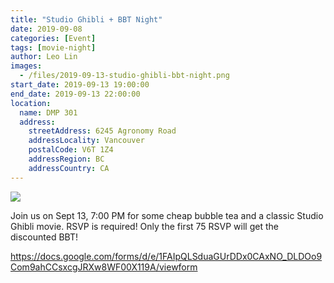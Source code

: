 ```yaml
---
title: "Studio Ghibli + BBT Night"
date: 2019-09-08
categories: [Event]
tags: [movie-night]
author: Leo Lin
images:
  - /files/2019-09-13-studio-ghibli-bbt-night.png
start_date: 2019-09-13 19:00:00
end_date: 2019-09-13 22:00:00
location:
  name: DMP 301
  address:
    streetAddress: 6245 Agronomy Road
    addressLocality: Vancouver
    postalCode: V6T 1Z4
    addressRegion: BC
    addressCountry: CA
---
```


![](/files/2019-09-13-studio-ghibli-bbt-night)

Join us on Sept 13, 7:00 PM for some cheap bubble tea and a classic Studio Ghibli movie.
RSVP is required! Only the first 75 RSVP will get the discounted BBT!

https://docs.google.com/forms/d/e/1FAIpQLSduaGUrDDx0CAxNO_DLDOo9Com9ahCCsxcgJRXw8WF00X119A/viewform
